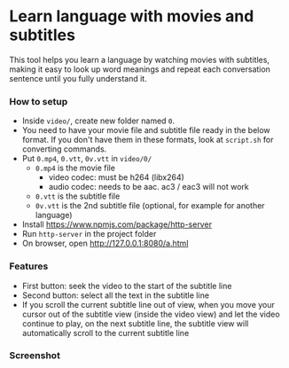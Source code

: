 # Learn language with movies and subtitles

This tool helps you learn a language by watching movies with subtitles, making it easy to look up word meanings and repeat each conversation sentence until you fully understand it.

### How to setup

- Inside `video/`, create new folder named `0`.
- You need to have your movie file and subtitle file ready in the below format. If you don't have them in these formats, look at `script.sh` for converting commands.
- Put `0.mp4`, `0.vtt`, `0v.vtt` in `video/0/`
    - `0.mp4` is the movie file
        - video codec: must be h264 (libx264)
        - audio codec: needs to be aac. ac3 / eac3 will not work
    - `0.vtt` is the subtitle file
    - `0v.vtt` is the 2nd subtitle file (optional, for example for another language)
- Install https://www.npmjs.com/package/http-server
- Run `http-server` in the project folder
- On browser, open http://127.0.0.1:8080/a.html

### Features
- First button: seek the video to the start of the subtitle line
- Second button: select all the text in the subtitle line
- If you scroll the current subtitle line out of view, when you move your cursor out of the subtitle view (inside the video view) and let the video continue to play, on the next subtitle line, the subtitle view will automatically scroll to the current subtitle line

### Screenshot